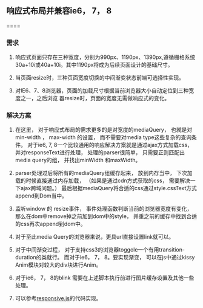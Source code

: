 ## 响应式布局并兼容ie6， 7， 8
====

### 需求

1. 响应式页面只存在三种宽度，分别为990px、1190px、1390px,遵循栅格系统30a+10i或40a+10i。其中1190px将成为后续页面设计的基础尺寸。

2. 当页面resize时，三种页面宽度切换的中间渐变状态前端可选择性实现。

3. 对IE6、7、8浏览器，页面的加载尺寸根据当前浏览器大小自动定位到三种宽度之一，之后浏览     器resize时，页面的宽度无需做响应式的变化。


### 解决方案

1. 在这里， 对于响应式布局的需求更多的是对宽度的mediaQuery， 也就是对min-width ， max-width 的设置， 而不需要对media type这些复杂的查询条件。 对于ie6, 7, 8一个比较通用的响应解决方案就是通过ajax方式加载css， 并对responseText进行处理， 处理的parser很简单， 只需要正则匹配出media query的组， 并找出minWidth 和maxWidth。

2. parser处理过后将所有的mediaQuery组缓存起来， 放到内存当中， 下次加载的时候直接通过内存加载，  （如果是通过cdn方式获取的css， 需要解决一下ajax跨域问题。）  最后根据mediaQuery将合适的css通过style.cssText方式append到Dom当中。  

3. 监听window 的 resize事件， 事件处理函数判断当前的浏览器宽度有变化， 那么在dom中remove掉之前加到dom中的style， 并重之前的缓存中找到合适的css再次append到dom中。

4. 对于至此media Query的浏览器来说，更具url直接设置link就可以。

5. 对于中间渐变过程， 对于支持css3的浏览器toggole一个有用transition-duration的类就行。  而对于ie6， 7， 8。要实现渐变，
   可以在js中通过kissy Anim模块对较大的div块进行Anim。 

6. 对于ie6， 7， 8的blink 需要在上述脚本执行前进行图片缓存设置及其他一些处理。

7. 可以参考[responsive.js](https://github.com/scottjehl/Respond)的代码实现。

